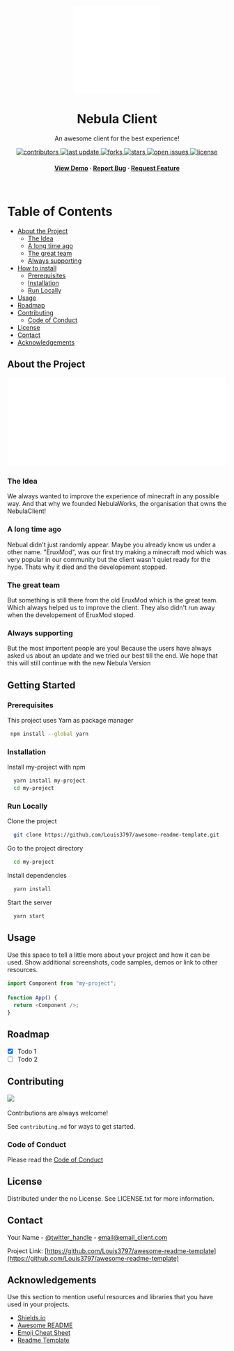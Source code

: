 <!--
Hey, thanks for using the awesome-readme-template template.
If you have any enhancements, then fork this project and create a pull request
or just open an issue with the label "enhancement".

Don't forget to give this project a star for additional support ;)
Maybe you can mention me or this repo in the acknowledgements too
-->

<!--
This README is a slimmed down version of the original one.
Removed sections:
- Screenshots
- Running Test
- Deployment
- FAQ
- Acknowledgements
-->

<div align="center">

  <img src="assets/nebula_logo.png" alt="logo" width="200" height="auto" />
  <h1>Nebula Client</h1>
  
  <p>
    An awesome client for the best experience! 
  </p>

<!-- Badges -->
<p>
  <a href="https://github.com/NebulaBuilds/NebulaClient/graphs/contributors">
    <img src="https://img.shields.io/github/contributors/NebulaBuilds/NebulaClient" alt="contributors" />
  </a>
  <a href="https://github.com/NebulaBuilds/NebulaClient/pulse">
    <img src="https://img.shields.io/github/last-commit/NebulaBuilds/NebulaClient" alt="last update" />
  </a>
  <a href="https://github.com/NebulaBuilds/NebulaClient/network/members">
    <img src="https://img.shields.io/github/forks/NebulaBuilds/NebulaClient" alt="forks" />
  </a>
  <a href="https://github.com/NebulaBuilds/NebulaClient/stargazers">
    <img src="https://img.shields.io/github/stars/NebulaBuilds/NebulaClient" alt="stars" />
  </a>
  <a href="https://github.com/NebulaBuilds/NebulaClient/issues/">
    <img src="https://img.shields.io/github/issues/NebulaBuilds/NebulaClient" alt="open issues" />
  </a>
  <a href="https://github.com/NebulaBuilds/NebulaClient/blob/master/LICENSE">
    <img src="https://img.shields.io/github/license/NebulaBuilds/NebulaClient.svg" alt="license" />
  </a>
</p>
   
<h4>
    <a href="https://youtube.com/">View Demo</a>
  <span> · </span>
    <a href="https://github.com/NebulaBuilds/NebulaClient/issues/">Report Bug</a>
  <span> · </span>
    <a href="https://github.com/NebulaBuilds/NebulaClient/issues/">Request Feature</a>
  </h4>
</div>

<br />

<!-- Table of Contents -->

# Table of Contents

- [About the Project](#about-the-project)
  - [The Idea](#the-idea)
  - [A long time ago](#a-long-time-ago)
  - [The great team](#the-great-team)
  - [Always supporting](#always-supporting)
- [How to install](#getting-started)
  - [Prerequisites](#prerequisites)
  - [Installation](#installation)
  - [Run Locally](#run-locally)
- [Usage](#usage)
- [Roadmap](#roadmap)
- [Contributing](#contributing)
  - [Code of Conduct](#code-of-conduct)
- [License](#license)
- [Contact](#contact)
- [Acknowledgements](#acknowledgements)

<!-- About the Project -->

## About the Project

<div align="center"> 
  <img src="assets/nebula_plain.png" alt="screenshot" />
</div>

<!-- The Idea -->

### The Idea

We always wanted to improve the experience of minecraft in any possible way. And that why we founded NebulaWorks, the organisation that owns the NebulaClient!

<!-- A long time ago -->

### A long time ago

Nebual didn't just randomly appear. Maybe you already know us under a other name. "EruxMod", was our first try making a minecraft mod which was very popular in our community but the client wasn't quiet ready for the hype. Thats why it died and the developement stopped.

<!-- The great team -->

### The great team

But something is still there from the old EruxMod which is the great team. Which always helped us to improve the client. They also didn't run away when the developement of EruxMod stoped.

<!-- Always supporting -->

### Always supporting

But the most importent people are you! Because the users have always asked us about an update and we tried our best till the end. We hope that this will still continue with the new Nebula Version

## Getting Started

<!-- Prerequisites -->

### Prerequisites

This project uses Yarn as package manager

```bash
 npm install --global yarn
```

<!-- Installation -->

### Installation

Install my-project with npm

```bash
  yarn install my-project
  cd my-project
```

<!-- Run Locally -->

### Run Locally

Clone the project

```bash
  git clone https://github.com/Louis3797/awesome-readme-template.git
```

Go to the project directory

```bash
  cd my-project
```

Install dependencies

```bash
  yarn install
```

Start the server

```bash
  yarn start
```

<!-- Usage -->

## Usage

Use this space to tell a little more about your project and how it can be used. Show additional screenshots, code samples, demos or link to other resources.

```javascript
import Component from "my-project";

function App() {
  return <Component />;
}
```

<!-- Roadmap -->

## Roadmap

- [x] Todo 1
- [ ] Todo 2

<!-- Contributing -->

## Contributing

<a href="https://github.com/Louis3797/awesome-readme-template/graphs/contributors">
  <img src="https://contrib.rocks/image?repo=Louis3797/awesome-readme-template" />
</a>

Contributions are always welcome!

See `contributing.md` for ways to get started.

<!-- Code of Conduct -->

### Code of Conduct

Please read the [Code of Conduct](https://github.com/Louis3797/awesome-readme-template/blob/master/CODE_OF_CONDUCT.md)

<!-- License -->

## License

Distributed under the no License. See LICENSE.txt for more information.

<!-- Contact -->

## Contact

Your Name - [@twitter_handle](https://twitter.com/twitter_handle) - email@email_client.com

Project Link: [https://github.com/Louis3797/awesome-readme-template](https://github.com/Louis3797/awesome-readme-template)

<!-- Acknowledgments -->

## Acknowledgements

Use this section to mention useful resources and libraries that you have used in your projects.

- [Shields.io](https://shields.io/)
- [Awesome README](https://github.com/matiassingers/awesome-readme)
- [Emoji Cheat Sheet](https://github.com/ikatyang/emoji-cheat-sheet/blob/master/README.md#travel--places)
- [Readme Template](https://github.com/othneildrew/Best-README-Template)
